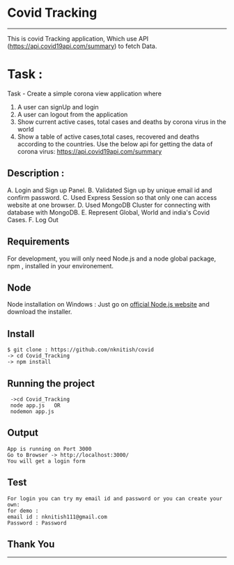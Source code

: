 # Covid Tracking 
------
This is covid Tracking application, Which use API (https://api.covid19api.com/summary) to fetch Data.

# Task :

Task - Create a simple corona view application where 
1. A user can signUp and login 
2. A user can logout from the application
3. Show current active cases, total cases and deaths by corona virus in the world 
4. Show a table of active cases,total cases, recovered and deaths according to the countries.
Use the below api for getting the data of corona virus: https://api.covid19api.com/summary


## Description :
A. Login and Sign up Panel.
B. Validated Sign up by unique email id and confirm password.
C. Used Express Session so that only one can access website at one browser.
D. Used MongoDB Cluster for connecting  with database with MongoDB.
E. Represent Global, World and india's Covid Cases.
F. Log Out



## Requirements

For development, you will only need Node.js and a node global package, npm , installed in your environement.

## Node

Node installation on Windows :
Just go on [official Node.js website](https://nodejs.org/) and download the installer.


## Install

    $ git clone : https://github.com/nknitish/covid
    -> cd Covid_Tracking
    -> npm install

## Running the project
     ->cd Covid_Tracking
     node app.js   OR
     nodemon app.js

## Output
    App is running on Port 3000 
    Go to Browser -> http://localhost:3000/
    You will get a login form
    
## Test 
    For login you can try my email id and password or you can create your own:
    for demo : 
    email id : nknitish111@gmail.com 
    Password : Password
    
    
## Thank You    


-------------------------------------------
